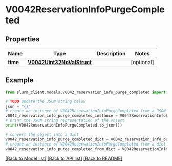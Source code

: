 # V0042ReservationInfoPurgeCompleted


## Properties

Name | Type | Description | Notes
------------ | ------------- | ------------- | -------------
**time** | [**V0042Uint32NoValStruct**](V0042Uint32NoValStruct.md) |  | [optional] 

## Example

```python
from slurm_client.models.v0042_reservation_info_purge_completed import V0042ReservationInfoPurgeCompleted

# TODO update the JSON string below
json = "{}"
# create an instance of V0042ReservationInfoPurgeCompleted from a JSON string
v0042_reservation_info_purge_completed_instance = V0042ReservationInfoPurgeCompleted.from_json(json)
# print the JSON string representation of the object
print(V0042ReservationInfoPurgeCompleted.to_json())

# convert the object into a dict
v0042_reservation_info_purge_completed_dict = v0042_reservation_info_purge_completed_instance.to_dict()
# create an instance of V0042ReservationInfoPurgeCompleted from a dict
v0042_reservation_info_purge_completed_from_dict = V0042ReservationInfoPurgeCompleted.from_dict(v0042_reservation_info_purge_completed_dict)
```
[[Back to Model list]](../README.md#documentation-for-models) [[Back to API list]](../README.md#documentation-for-api-endpoints) [[Back to README]](../README.md)


